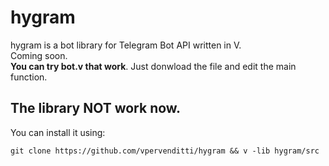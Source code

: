 # hygram  
hygram is a bot library for Telegram Bot API written in V.   
Coming soon.  
**You can try bot.v that work**. Just donwload the file and edit the main function.  
## The library NOT work now.  
You can install it using:  
```
git clone https://github.com/vpervenditti/hygram && v -lib hygram/src
```